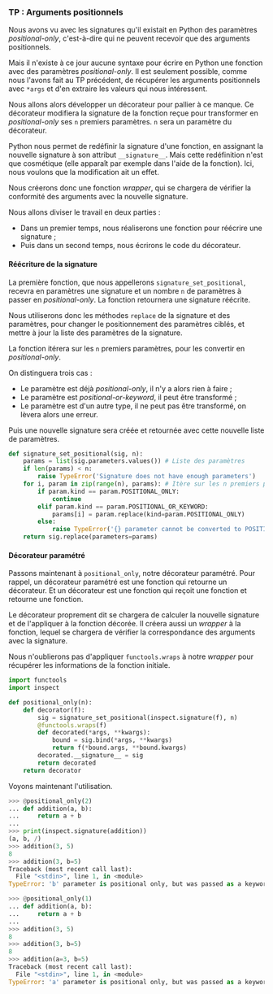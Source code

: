 ### TP : Arguments positionnels

Nous avons vu avec les signatures qu'il existait en Python des paramètres *positional-only*,
c'est-à-dire qui ne peuvent recevoir que des arguments positionnels.

Mais il n'existe à ce jour aucune syntaxe pour écrire en Python une fonction avec des paramètres *positional-only*.
Il est seulement possible, comme nous l'avons fait au TP précédent, de récupérer les arguments positionnels avec `*args` et d'en extraire les valeurs qui nous intéressent.

Nous allons alors développer un décorateur pour pallier à ce manque.
Ce décorateur modifiera la signature de la fonction reçue pour transformer en *positional-only* ses `n` premiers paramètres.
`n` sera un paramètre du décorateur.

Python nous permet de redéfinir la signature d'une fonction, en assignant la nouvelle signature à son attribut `__signature__`.
Mais cette redéfinition n'est que cosmétique (elle apparaît par exemple dans l'aide de la fonction).
Ici, nous voulons que la modification ait un effet.

Nous créerons donc une fonction *wrapper*, qui se chargera de vérifier la conformité des arguments avec la nouvelle signature.

Nous allons diviser le travail en deux parties :

* Dans un premier temps, nous réaliserons une fonction pour réécrire une signature ;
* Puis dans un second temps, nous écrirons le code du décorateur.

#### Réécriture de la signature

La première fonction, que nous appellerons `signature_set_positional`, recevra en paramètres une signature et un nombre `n` de paramètres à passer en *positional-only*.
La fonction retournera une signature réécrite.

Nous utiliserons donc les méthodes `replace` de la signature et des paramètres, pour changer le positionnement des paramètres ciblés, et mettre à jour la liste des paramètres de la signature.

La fonction itérera sur les `n` premiers paramètres, pour les convertir en *positional-only*.

On distinguera trois cas :

* Le paramètre est déjà *positional-only*, il n'y a alors rien à faire ;
* Le paramètre est *positional-or-keyword*, il peut être transformé ;
* Le paramètre est d'un autre type, il ne peut pas être transformé, on lèvera alors une erreur.

Puis une nouvelle signature sera créée et retournée avec cette nouvelle liste de paramètres.

```python
def signature_set_positional(sig, n):
    params = list(sig.parameters.values()) # Liste des paramètres
    if len(params) < n:
        raise TypeError('Signature does not have enough parameters')
    for i, param in zip(range(n), params): # Itère sur les n premiers paramètres
        if param.kind == param.POSITIONAL_ONLY:
            continue
        elif param.kind == param.POSITIONAL_OR_KEYWORD:
            params[i] = param.replace(kind=param.POSITIONAL_ONLY)
        else:
            raise TypeError('{} parameter cannot be converted to POSITIONAL_ONLY'.format(param.kind))
    return sig.replace(parameters=params)
```

#### Décorateur paramétré

Passons maintenant à `positional_only`, notre décorateur paramétré.
Pour rappel, un décorateur paramétré est une fonction qui retourne un décorateur.
Et un décorateur est une fonction qui reçoit une fonction et retourne une fonction.

Le décorateur proprement dit se chargera de calculer la nouvelle signature et de l'appliquer à la fonction décorée.
Il créera aussi un *wrapper* à la fonction, lequel se chargera de vérifier la correspondance des arguments avec la signature.

Nous n'oublierons pas d'appliquer `functools.wraps` à notre *wrapper* pour récupérer les informations de la fonction initiale.

```python
import functools
import inspect

def positional_only(n):
    def decorator(f):
        sig = signature_set_positional(inspect.signature(f), n)
        @functools.wraps(f)
        def decorated(*args, **kwargs):
            bound = sig.bind(*args, **kwargs)
            return f(*bound.args, **bound.kwargs)
        decorated.__signature__ = sig
        return decorated
    return decorator
```

Voyons maintenant l'utilisation.

```python
>>> @positional_only(2)
... def addition(a, b):
...     return a + b
...
>>> print(inspect.signature(addition))
(a, b, /)
>>> addition(3, 5)
8
>>> addition(3, b=5)
Traceback (most recent call last):
  File "<stdin>", line 1, in <module>
TypeError: 'b' parameter is positional only, but was passed as a keyword
```

```python
>>> @positional_only(1)
... def addition(a, b):
...     return a + b
...
>>> addition(3, 5)
8
>>> addition(3, b=5)
8
>>> addition(a=3, b=5)
Traceback (most recent call last):
  File "<stdin>", line 1, in <module>
TypeError: 'a' parameter is positional only, but was passed as a keyword
```

